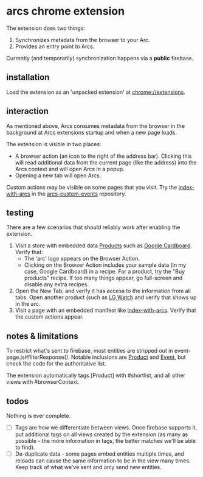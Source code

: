 # arcs chrome extension

The extension does two things:

1) Synchronizes metadata from the browser to your Arc.
1) Provides an entry point to Arcs.

Currently (and temporarily) synchronization happens via a **public** firebase.


## installation

Load the extension as an 'unpacked extension' at
[chrome://extensions](chrome://extensions).

## interaction

As mentioned above, Arcs consumes metadata from the browser in the background
at Arcs extensions startup and when a new page loads.

The extension is visible in two places:

* A browser action (an icon to the right of the address bar). Clicking this
  will read additional data from the current page (like the address) into the
  Arcs context and will open Arcs in a popup.
* Opening a new tab will open Arcs.

Custom actions may be visible on some pages that you visit. Try the
[index-with-arcs](https://smalls.github.io/arcs-custom-events/index-with-arcs.html)
in the [arcs-custom-events](https://github.com/smalls/arcs-custom-events)
repository.

## testing

There are a few scenarios that should reliably work after enabling the
extension.

1) Visit a store with embedded data [Products](https://schema.org/Product)
  such as [Google Cardboard](https://store.google.com/product/google_cardboard).
  Verify that:
    - The 'arc' logo appears on the Browser Action.
    - Clicking on the Browser Action includes your sample data (in my case,
      Google Cardboard) in a recipe. For a product, try the "Buy products"
      recipe. If too many things appear, go full-screen and disable any extra
      recipes.
1) Open the New Tab, and verify it has access to the information from all
  tabs. Open another product (such as [LG Watch](https://store.google.com/product/lg_watch_style)
  and verify that shows up in the arc.
1) Visit a page with an embedded manifest like 
  [index-with-arcs](https://smalls.github.io/arcs-custom-events/index-with-arcs.html). Verify that the custom actions appear.

## notes & limitations

To restrict what's sent to firebase, most entities are stripped out in
event-page.js#filterResponse(). Notable inclusions are
[Product](https://schema.org/Product) and [Event](https://schema.org/Event),
but check the code for the authoritative list.

The extension automatically tags [Product] with #shortlist, and all other
views with #browserContext.

## todos

Nothing is ever complete.

- [ ] Tags are how we differentiate between views. Once firebase supports it,
  put additional tags on all views created by the extension (as many as
  possible - the more information in tags, the better matches we'll be able to
  find).
- [ ] De-duplicate data - some pages embed entities multiple times, and
  reloads can cause the same information to be in the view many times. Keep
  track of what we've sent and only send new entities.
